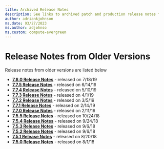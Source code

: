 ```yaml
---
title: Archived Release Notes
description: See links to archived patch and production release notes for versions of Azure CycleCloud. Release notes from 7.5.x through 7.8.x are available.
author: adriankjohnson
ms.date: 03/27/2023
ms.author: adjohnso
ms.custom: compute-evergreen
---
```


# Release Notes from Older Versions

Release notes from older versions are listed below

* [**7.8.0 Release Notes**](release-notes/7-8-0.md) - released on 7/18/19
* [**7.7.5 Release Notes**](release-notes/7-7-5.md) - released on 6/14/19
* [**7.7.4 Release Notes**](release-notes/7-7-4.md) - released on 5/10/19
* [**7.7.3 Release Notes**](release-notes/7-7-3.md) - released on 4/1/19
* [**7.7.2 Release Notes**](release-notes/7-7-2.md) - released on 3/5/19
* [**7.7.1 Release Notes**](release-notes/7-7-1.md) - released on 2/14/19
* [**7.7.0 Release Notes**](release-notes/7-7-0.md) - released on 2/11/19
* [**7.5.5 Release Notes**](release-notes/7-5-5.md) - released on 10/24/18
* [**7.5.4 Release Notes**](release-notes/7-5-4.md) - released on 9/24/18
* [**7.5.3 Release Notes**](release-notes/7-5-3.md) - released on 9/6/18
* [**7.5.2 Release Notes**](release-notes/7-5-2.md) - released on 9/6/18
* [**7.5.1 Release Notes**](release-notes/7-5-1.md) - released on 8/20/18
* [**7.5.0 Release Notes**](release-notes/7-5-0.md) - released on 8/1/18
